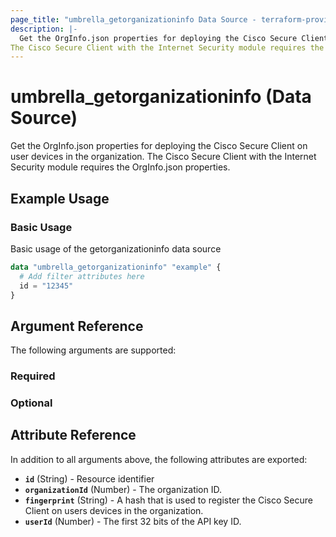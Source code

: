 ```yaml
---
page_title: "umbrella_getorganizationinfo Data Source - terraform-provider-umbrella"
description: |-
  Get the OrgInfo.json properties for deploying the Cisco Secure Client on user devices in the organization.
The Cisco Secure Client with the Internet Security module requires the OrgInfo.json properties.
---
```


# umbrella_getorganizationinfo (Data Source)

Get the OrgInfo.json properties for deploying the Cisco Secure Client on user devices in the organization.
The Cisco Secure Client with the Internet Security module requires the OrgInfo.json properties.

## Example Usage


### Basic Usage

Basic usage of the getorganizationinfo data source

```terraform
data "umbrella_getorganizationinfo" "example" {
  # Add filter attributes here
  id = "12345"
}
```



## Argument Reference

The following arguments are supported:

### Required



### Optional



## Attribute Reference

In addition to all arguments above, the following attributes are exported:

- **`id`** (String) - Resource identifier
- **`organizationId`** (Number) - The organization ID.
- **`fingerprint`** (String) - A hash that is used to register the Cisco Secure Client on users devices in the organization.
- **`userId`** (Number) - The first 32 bits of the API key ID.



